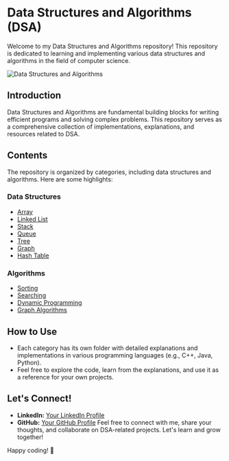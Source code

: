 # Data Structures and Algorithms (DSA)

Welcome to my Data Structures and Algorithms repository! This repository is dedicated to learning and implementing various data structures and algorithms in the field of computer science.

![Data Structures and Algorithms](https://github.com/venkatesh-jacke/DSA/assets/54234263/38377aaf-ba44-4829-8f69-42e8f460fc13)

## Introduction

Data Structures and Algorithms are fundamental building blocks for writing efficient programs and solving complex problems. This repository serves as a comprehensive collection of implementations, explanations, and resources related to DSA.

## Contents

The repository is organized by categories, including data structures and algorithms. Here are some highlights:

### Data Structures

- [Array](./data-structures/Array)
- [Linked List](./data-structures/LinkedList)
- [Stack](./data-structures/Stack)
- [Queue](./data-structures/Queue)
- [Tree](./data-structures/Tree)
- [Graph](./data-structures/Graph)
- [Hash Table](./data-structures/HashTable)

### Algorithms

- [Sorting](./algorithms/Sorting)
- [Searching](./algorithms/Searching)
- [Dynamic Programming](./algorithms/DynamicProgramming)
- [Graph Algorithms](./algorithms/GraphAlgorithms)

## How to Use

- Each category has its own folder with detailed explanations and implementations in various programming languages (e.g., C++, Java, Python).
- Feel free to explore the code, learn from the explanations, and use it as a reference for your own projects.

## Let's Connect!

- **LinkedIn:** [Your LinkedIn Profile](https://www.linkedin.com/in/venkatesh-e-700a41204/)
- **GitHub:** [Your GitHub Profile](https://github.com/venkatesh-jacke)
Feel free to connect with me, share your thoughts, and collaborate on DSA-related projects. Let's learn and grow together!

Happy coding! 🚀
